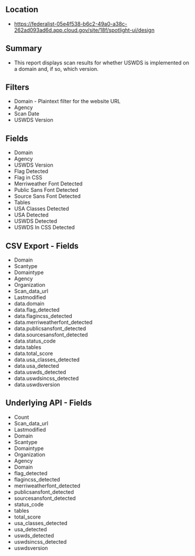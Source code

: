 ## Location

* https://federalist-05e4f538-b6c2-49a0-a38c-262ad093ad6d.app.cloud.gov/site/18f/spotlight-ui/design

## Summary 

* This report displays scan results for whether USWDS is implemented on a domain and, if so, which version.


## Filters

* Domain - Plaintext filter for the website URL
* Agency 
* Scan Date 
* USWDS Version 


## Fields 

* Domain 
* Agency
* USWDS Version	
* Flag Detected
* Flag in CSS
* Merriweather Font Detected
* Public Sans Font Detected
* Source Sans Font Detected
* Tables
* USA Classes Detected
* USA Detected
* USWDS Detected
* USWDS In CSS Detected



## CSV Export - Fields

* Domain
* Scantype
* Domaintype
* Agency 
* Organization
* Scan_data_url
* Lastmodified
* data.domain
* data.flag_detected
* data.flagincss_detected
* data.merriweatherfont_detected
* data.publicsansfont_detected
* data.sourcesansfont_detected
* data.status_code
* data.tables
* data.total_score
* data.usa_classes_detected
* data.usa_detected
* data.uswds_detected
* data.uswdsincss_detected
* data.uswdsversion


## Underlying API - Fields

* Count
* Scan_data_url
* Lastmodified
* Domain
* Scantype
* Domaintype
* Organization
* Agency
* Domain
* flag_detected
* flagincss_detected
* merriweatherfont_detected
* publicsansfont_detected
* sourcesansfont_detected
* status_code
* tables
* total_score
* usa_classes_detected
* usa_detected
* uswds_detected
* uswdsincss_detected
* uswdsversion
